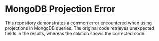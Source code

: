 # MongoDB Projection Error
This repository demonstrates a common error encountered when using projections in MongoDB queries. The original code retrieves unexpected fields in the results, whereas the solution shows the corrected code.